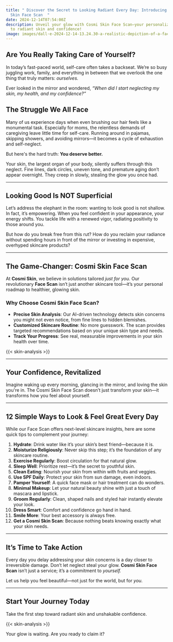 ```yaml
---
title: " Discover the Secret to Looking Radiant Every Day: Introducing Cosmi
  Skin Face Scan  "
date: 2024-12-14T07:54:00Z
description: Unveil your glow with Cosmi Skin Face Scan—your personalized path
  to radiant skin and confidence!
image: images/dall·e-2024-12-14-13.24.30-a-realistic-depiction-of-a-face-scanning-process-showing-a-close-up-of-a-human-face-being-analyzed-by-advanced-technology.-the-scanning-is-represente.webp
---
```

## Are You Really Taking Care of Yourself?  
In today’s fast-paced world, self-care often takes a backseat. We’re so busy juggling work, family, and everything in between that we overlook the one thing that truly matters: *ourselves.*  

Ever looked in the mirror and wondered, *“When did I start neglecting my skin, my health, and my confidence?”*  

## The Struggle We All Face  
Many of us experience days when even brushing our hair feels like a monumental task. Especially for moms, the relentless demands of caregiving leave little time for self-care. Running around in pajamas, skipping showers, and avoiding mirrors—it becomes a cycle of exhaustion and self-neglect.  

But here's the hard truth: **You deserve better.**  

Your skin, the largest organ of your body, silently suffers through this neglect. Fine lines, dark circles, uneven tone, and premature aging don’t appear overnight. They creep in slowly, stealing the glow you once had.  

---

## Looking Good Is NOT Superficial  
Let’s address the elephant in the room: wanting to look good is not shallow. In fact, it’s empowering. When you feel confident in your appearance, your energy shifts. You tackle life with a renewed vigor, radiating positivity to those around you.  

But how do you break free from this rut? How do you reclaim your radiance without spending hours in front of the mirror or investing in expensive, overhyped skincare products?  

---

## The Game-Changer: Cosmi Skin Face Scan  
At **Cosmi Skin**, we believe in solutions tailored *just for you.* Our revolutionary **Face Scan** isn’t just another skincare tool—it’s your personal roadmap to healthier, glowing skin.  

### Why Choose Cosmi Skin Face Scan?  
- **Precise Skin Analysis**: Our AI-driven technology detects skin concerns you might not even notice, from fine lines to hidden blemishes.  
- **Customized Skincare Routine**: No more guesswork. The scan provides targeted recommendations based on your unique skin type and needs.  
- **Track Your Progress**: See real, measurable improvements in your skin health over time.  

{{< skin-analysis >}}

---

## Your Confidence, Revitalized  
Imagine waking up every morning, glancing in the mirror, and loving the skin you're in. The Cosmi Skin Face Scan doesn’t just transform your skin—it transforms how you feel about yourself.  

---

## 12 Simple Ways to Look & Feel Great Every Day  
While our Face Scan offers next-level skincare insights, here are some quick tips to complement your journey:  

1. **Hydrate**: Drink water like it’s your skin’s best friend—because it is.  
2. **Moisturize Religiously**: Never skip this step; it’s the foundation of any skincare routine.  
3. **Exercise Regularly**: Boost circulation for that natural glow.  
4. **Sleep Well**: Prioritize rest—it’s the secret to youthful skin.  
5. **Clean Eating**: Nourish your skin from within with fruits and veggies.  
6. **Use SPF Daily**: Protect your skin from sun damage, even indoors.  
7. **Pamper Yourself**: A quick face mask or hair treatment can do wonders.  
8. **Minimal Makeup**: Let your natural beauty shine with just a touch of mascara and lipstick.  
9. **Groom Regularly**: Clean, shaped nails and styled hair instantly elevate your look.  
10. **Dress Smart**: Comfort and confidence go hand in hand.  
11. **Smile More**: Your best accessory is always free.  
12. **Get a Cosmi Skin Scan**: Because nothing beats knowing exactly what your skin needs.  

---

## It’s Time to Take Action  
Every day you delay addressing your skin concerns is a day closer to irreversible damage. Don’t let neglect steal your glow. **Cosmi Skin Face Scan** isn’t just a service; it’s a commitment to *yourself.*  

Let us help you feel beautiful—not just for the world, but for *you.*  

---

## Start Your Journey Today  
Take the first step toward radiant skin and unshakable confidence.  

{{< skin-analysis >}}

Your glow is waiting. Are you ready to claim it?  
